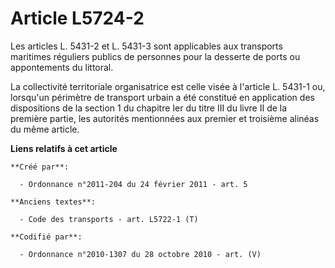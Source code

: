 # Article L5724-2

Les articles L. 5431-2 et L. 5431-3 sont applicables aux transports maritimes réguliers publics de personnes pour la desserte
de ports ou appontements du littoral. 

La collectivité territoriale organisatrice est celle visée à l'article L. 5431-1 ou, lorsqu'un périmètre de transport urbain
a été constitué en application des dispositions de la section 1 du chapitre Ier du titre III du livre II de la première
partie, les autorités mentionnées aux premier et troisième alinéas du même article.

**Liens relatifs à cet article**

	**Créé par**:

	  - Ordonnance n°2011-204 du 24 février 2011 - art. 5

	**Anciens textes**:

	  - Code des transports - art. L5722-1 (T)

	**Codifié par**:

	  - Ordonnance n°2010-1307 du 28 octobre 2010 - art. (V)
